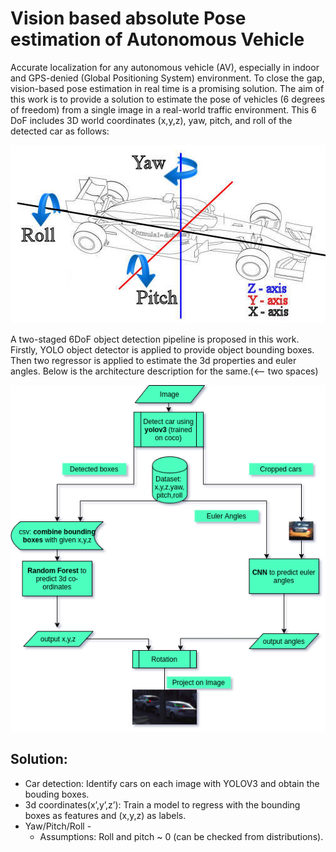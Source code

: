 # Vision based absolute Pose estimation of Autonomous Vehicle

Accurate localization for any autonomous vehicle (AV), especially in indoor and GPS-denied (Global Positioning System) environment. To close the gap, vision-based pose estimation in real time is a promising solution. The aim of this work is to provide a solution to estimate the pose of vehicles (6 degrees of freedom) from a single image in a real-world traffic environment. This 6 DoF includes 3D world coordinates (x,y,z), yaw, pitch, and roll of the detected car as follows:
<p align="center">
  <img src="images/motion_yaw_pitch_roll.jpg" />
</p>
A two-staged 6DoF object detection pipeline is proposed in this work. Firstly, YOLO object detector is applied to provide object bounding boxes. Then two regressor is applied to estimate the 3d properties and euler angles.
Below is the architecture description for the same.(<-- two spaces)


<p align="center">
  <img src="images/diagram2.png" />
</p>

## Solution:
- Car detection: Identify cars on each image with YOLOV3 and obtain the bouding boxes.
- 3d coordinates(x’,y’,z’): Train a model to regress with the bounding boxes as features and (x,y,z) as labels.
- Yaw/Pitch/Roll - 
  - Assumptions: Roll and pitch ~ 0 (can be checked from distributions).


